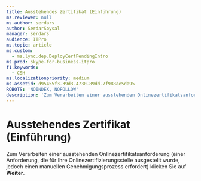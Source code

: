 ```yaml
---
title: Ausstehendes Zertifikat (Einführung)
ms.reviewer: null
ms.author: serdars
author: SerdarSoysal
manager: serdars
audience: ITPro
ms.topic: article
ms.custom:
  - ms.lync.dep.DeployCertPendingIntro
ms.prod: skype-for-business-itpro
f1.keywords:
  - CSH
ms.localizationpriority: medium
ms.assetid: d95455f3-39d3-4730-89dd-7f988ae5da95
ROBOTS: 'NOINDEX, NOFOLLOW'
description: 'Zum Verarbeiten einer ausstehenden Onlinezertifikatsanforderung (einer Anforderung, die für Ihre Onlinezertifizierungsstelle ausgestellt wurde, jedoch einen manuellen Genehmigungsprozess erfordert) klicken Sie auf Weiter.'
---
```


# <a name="pending-certificate-intro"></a>Ausstehendes Zertifikat (Einführung)
 
Zum Verarbeiten einer ausstehenden Onlinezertifikatsanforderung (einer Anforderung, die für Ihre Onlinezertifizierungsstelle ausgestellt wurde, jedoch einen manuellen Genehmigungsprozess erfordert) klicken Sie auf **Weiter**.
  

